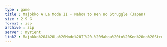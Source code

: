 ```yaml
---
type : game
title : Majokko A La Mode II - Mahou to Ken no Struggle (Japan)
size : 2.9 G
format : iso
archive : zip
server : myrient
link2 : Majokko%20A%20La%20Mode%20II%20-%20Mahou%20to%20Ken%20no%20Struggle%20%28Japan%29
---
```

